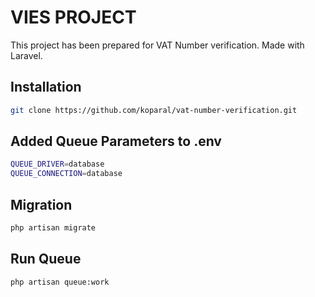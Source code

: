 # VIES PROJECT
This project has been prepared for VAT Number verification. Made with Laravel.
## Installation

```bash
git clone https://github.com/koparal/vat-number-verification.git
```

## Added Queue Parameters to .env 

```bash
QUEUE_DRIVER=database
QUEUE_CONNECTION=database
```

## Migration 
```bash
php artisan migrate
```

## Run Queue
```bash
php artisan queue:work
```
